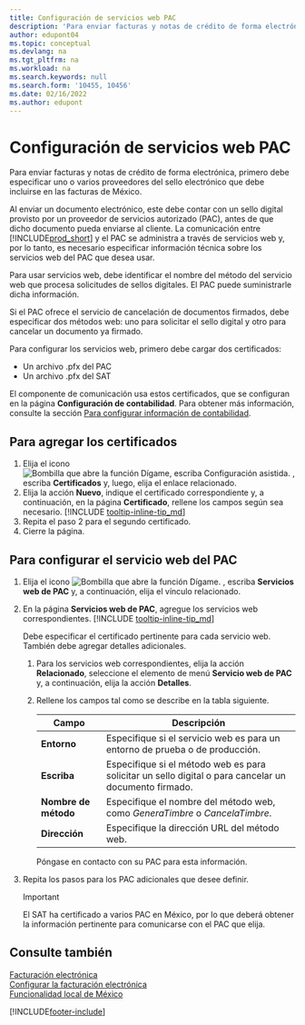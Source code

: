 ```yaml
---
title: Configuración de servicios web PAC
description: 'Para enviar facturas y notas de crédito de forma electrónica, primero debe especificar uno o varios proveedores del sello electrónico que debe incluirse en las facturas de México.'
author: edupont04
ms.topic: conceptual
ms.devlang: na
ms.tgt_pltfrm: na
ms.workload: na
ms.search.keywords: null
ms.search.form: '10455, 10456'
ms.date: 02/16/2022
ms.author: edupont
---
```

# <a name="set-up-pac-web-services" />Configuración de servicios web PAC
Para enviar facturas y notas de crédito de forma electrónica, primero debe especificar uno o varios proveedores del sello electrónico que debe incluirse en las facturas de México.  

Al enviar un documento electrónico, este debe contar con un sello digital provisto por un proveedor de servicios autorizado (PAC), antes de que dicho documento pueda enviarse al cliente. La comunicación entre [!INCLUDE[prod_short](../../includes/prod_short.md)] y el PAC se administra a través de servicios web y, por lo tanto, es necesario especificar información técnica sobre los servicios web del PAC que desea usar.  

Para usar servicios web, debe identificar el nombre del método del servicio web que procesa solicitudes de sellos digitales. El PAC puede suministrarle dicha información.  

Si el PAC ofrece el servicio de cancelación de documentos firmados, debe especificar dos métodos web: uno para solicitar el sello digital y otro para cancelar un documento ya firmado.  

Para configurar los servicios web, primero debe cargar dos certificados:

* Un archivo .pfx del PAC
* Un archivo .pfx del SAT

El componente de comunicación usa estos certificados, que se configuran en la página **Configuración de contabilidad**. Para obtener más información, consulte la sección [Para configurar información de contabilidad](how-to-set-up-electronic-invoicing.md#set-up-general-ledger-information).  

## <a name="to-add-the-certificates" />Para agregar los certificados

1. Elija el icono ![Bombilla que abre la función Dígame, escriba Configuración asistida.](../../media/ui-search/search_small.png "Dígame qué desea hacer") , escriba **Certificados** y, luego, elija el enlace relacionado.  
2. Elija la acción **Nuevo**, indique el certificado correspondiente y, a continuación, en la página **Certificado**, rellene los campos según sea necesario. [!INCLUDE [tooltip-inline-tip_md](../../includes/tooltip-inline-tip_md.md)]
3. Repita el paso 2 para el segundo certificado.  
4. Cierre la página.  

## <a name="to-set-up-a-pac-web-service" />Para configurar el servicio web del PAC

1.  Elija el icono ![Bombilla que abre la función Dígame.](../../media/ui-search/search_small.png "Dígame qué desea hacer") , escriba **Servicios web de PAC** y, a continuación, elija el vínculo relacionado.  
2. En la página **Servicios web de PAC**, agregue los servicios web correspondientes. [!INCLUDE [tooltip-inline-tip_md](../../includes/tooltip-inline-tip_md.md)]

    Debe especificar el certificado pertinente para cada servicio web. También debe agregar detalles adicionales.  

    1. Para los servicios web correspondientes, elija la acción **Relacionado**, seleccione el elemento de menú **Servicio web de PAC** y, a continuación, elija la acción **Detalles**.  
    2. Rellene los campos tal como se describe en la tabla siguiente.  

        |Campo|Descripción|
        |------------------------------------|---------------------------------------|
        |**Entorno**|Especifique si el servicio web es para un entorno de prueba o de producción.|
        |**Escriba**|Especifique si el método web es para solicitar un sello digital o para cancelar un documento firmado.|
        |**Nombre de método**|Especifique el nombre del método web, como *GeneraTimbre* o *CancelaTimbre*.|
        |**Dirección**|Especifique la dirección URL del método web.|

        Póngase en contacto con su PAC para esta información.  

3. Repita los pasos para los PAC adicionales que desee definir.  

    > [!IMPORTANT]  
    >  El SAT ha certificado a varios PAC en México, por lo que deberá obtener la información pertinente para comunicarse con el PAC que elija.  

## <a name="see-also" />Consulte también

[Facturación electrónica](electronic-invoicing.md)  
[Configurar la facturación electrónica](how-to-set-up-electronic-invoicing.md)  
[Funcionalidad local de México](mexico-local-functionality.md)


[!INCLUDE[footer-include](../../includes/footer-banner.md)]
